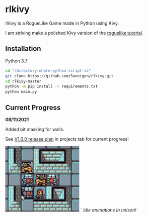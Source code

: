 # rlkivy

rlkivy is a RogueLike Game made in Python using Kivy.

I am striving make a polished Kivy version of the [roguelike tutorial](http://rogueliketutorials.com/).

## Installation

Python 3.7

```bash
cd "/directory-where-python-script-is"
git clone https://github.com/Sunnigen/rlkivy.git
cd rlkivy-master
python -m pip install -r requirements.txt
python main.py
```

## Current Progress
**08/11/2021**

Added bit masking for walls.

See [V1.0.0 release plan](https://github.com/Sunnigen/rlkivy/projects/1) in projects tab for current progress!

![Idle animations In unison!](progress-08152021.gif)
`
*Idle animations In unison!*
